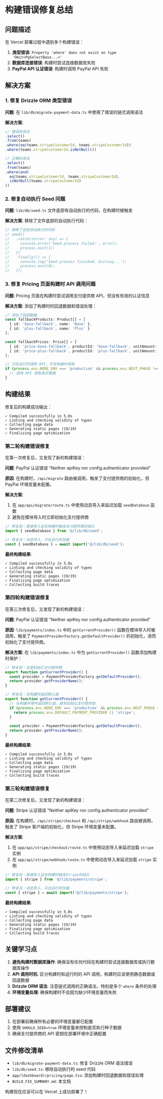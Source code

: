 # 构建错误修复总结

## 问题描述

在 Vercel 部署过程中遇到多个构建错误：

1. **类型错误**: `Property 'where' does not exist on type 'Omit<PgSelectBase...>'`
2. **数据库连接错误**: 构建时尝试连接数据库失败
3. **PayPal API 认证错误**: 构建时调用 PayPal API 失败

## 解决方案

### 1. 修复 Drizzle ORM 类型错误

**问题**: 在 `lib/db/migrate-payment-data.ts` 中使用了错误的链式调用语法

**解决方案**: 
```typescript
// 错误的语法
.select()
.from(teams)
.where(eq(teams.stripeCustomerId, teams.stripeCustomerId))
.where(teams.stripeCustomerId.isNotNull())

// 正确的语法
.select()
.from(teams)
.where(and(
  eq(teams.stripeCustomerId, teams.stripeCustomerId),
  isNotNull(teams.stripeCustomerId)
))
```

### 2. 修复自动执行 Seed 问题

**问题**: `lib/db/seed.ts` 文件底部有自动执行的代码，在构建时被触发

**解决方案**: 移除了文件底部的自动执行代码：
```typescript
// 移除了这些自动执行的代码
// seed()
//   .catch((error: any) => {
//     console.error('Seed process failed:', error);
//     process.exit(1);
//   })
//   .finally(() => {
//     console.log('Seed process finished. Exiting...');
//     process.exit(0);
//   });
```

### 3. 修复 Pricing 页面构建时 API 调用问题

**问题**: Pricing 页面在构建时尝试调用支付提供商 API，但没有有效的认证信息

**解决方案**: 添加了构建时的回退数据和错误处理：
```typescript
// 添加了回退数据
const fallbackProducts: Product[] = [
  { id: 'base-fallback', name: 'Base' },
  { id: 'plus-fallback', name: 'Plus' }
];

const fallbackPrices: Price[] = [
  { id: 'price-base-fallback', productId: 'base-fallback', unitAmount: 800, currency: 'usd', interval: 'month', trialPeriodDays: 7 },
  { id: 'price-plus-fallback', productId: 'plus-fallback', unitAmount: 1200, currency: 'usd', interval: 'month', trialPeriodDays: 7 }
];

// 只在运行时调用 API，不在构建时调用
if (process.env.NODE_ENV === 'production' && process.env.NEXT_PHASE !== 'phase-production-build') {
  // 调用 API 获取真实数据
}
```

## 构建结果

修复后的构建成功输出：
```
✓ Compiled successfully in 5.0s
✓ Linting and checking validity of types
✓ Collecting page data
✓ Generating static pages (19/19)
✓ Finalizing page optimization
```

### 第二轮构建错误修复

在第一次修复后，又发现了新的构建错误：

**问题**: PayPal 认证错误 "Neither apiKey nor config.authenticator provided"

**原因**: 在构建时，`/api/migrate` 路由被调用，触发了支付提供商的初始化，但 PayPal 环境变量未配置。

**解决方案**: 
1. 在 `app/api/migrate/route.ts` 中使用动态导入来延迟加载 `seedDatabase` 函数
2. 避免在模块导入时立即初始化支付提供商

```typescript
// 修复前：直接导入会在构建时触发支付提供商初始化
import { seedDatabase } from '@/lib/db/seed';

// 修复后：动态导入，只在运行时加载
const { seedDatabase } = await import('@/lib/db/seed');
```

**最终构建结果**:
```
✓ Compiled successfully in 5.0s
✓ Linting and checking validity of types
✓ Collecting page data
✓ Generating static pages (19/19)
✓ Finalizing page optimization
✓ Collecting build traces
```

### 第四轮构建错误修复

在第三次修复后，又发现了新的构建错误：

**问题**: PayPal 认证错误 "Neither apiKey nor config.authenticator provided"

**原因**: `lib/payments/index.ts` 中的 `getCurrentProvider()` 函数在模块导入时被调用，触发了 `PaymentProviderFactory.getDefaultProvider()` 的初始化，进而初始化了支付提供商。

**解决方案**: 
在 `lib/payments/index.ts` 中为 `getCurrentProvider()` 函数添加构建时保护：

```typescript
// 修复前：总是初始化支付提供商
export function getCurrentProvider() {
  const provider = PaymentProviderFactory.getDefaultProvider();
  return provider.getProviderName();
}

// 修复后：在构建时返回默认值
export function getCurrentProvider() {
  // 在构建环境中返回默认值，避免初始化支付提供商
  if (process.env.NODE_ENV === 'production' && process.env.NEXT_PHASE === 'phase-production-build') {
    return process.env.DEFAULT_PAYMENT_PROVIDER || 'stripe';
  }
  
  const provider = PaymentProviderFactory.getDefaultProvider();
  return provider.getProviderName();
}
```

**最终构建结果**:
```
✓ Compiled successfully in 5.0s
✓ Linting and checking validity of types
✓ Collecting page data
✓ Generating static pages (19/19)
✓ Finalizing page optimization
✓ Collecting build traces
```

### 第三轮构建错误修复

在第二次修复后，又发现了新的构建错误：

**问题**: Stripe 认证错误 "Neither apiKey nor config.authenticator provided"

**原因**: 在构建时，`/api/stripe/checkout` 和 `/api/stripe/webhook` 路由被调用，触发了 Stripe 客户端的初始化，但 Stripe 环境变量未配置。

**解决方案**: 
1. 在 `app/api/stripe/checkout/route.ts` 中使用动态导入来延迟加载 `stripe` 实例
2. 在 `app/api/stripe/webhook/route.ts` 中使用动态导入来延迟加载 `stripe` 实例

```typescript
// 修复前：直接导入会在构建时触发Stripe初始化
import { stripe } from '@/lib/payments/stripe';

// 修复后：动态导入，只在运行时加载
const { stripe } = await import('@/lib/payments/stripe');
```

**最终构建结果**:
```
✓ Compiled successfully in 5.0s
✓ Linting and checking validity of types
✓ Collecting page data
✓ Generating static pages (19/19)
✓ Finalizing page optimization
✓ Collecting build traces
```

## 关键学习点

1. **避免构建时数据库操作**: 确保没有任何代码在构建时尝试连接数据库或执行数据库操作
2. **API 调用时机**: 区分构建时和运行时的 API 调用，构建时应该使用静态数据或回退数据
3. **Drizzle ORM 语法**: 注意链式调用的正确语法，特别是多个 `where` 条件的处理
4. **环境变量处理**: 确保构建时不会因为缺少环境变量而失败

## 部署建议

1. 在部署前确保所有必要的环境变量都已配置
2. 使用 `SHOULD_SEED=true` 环境变量来控制是否执行种子数据
3. 确保支付提供商的 API 密钥在部署环境中正确配置

## 文件修改清单

- `lib/db/migrate-payment-data.ts`: 修复 Drizzle ORM 语法错误
- `lib/db/seed.ts`: 移除自动执行的 seed 代码
- `app/(dashboard)/pricing/page.tsx`: 添加构建时回退数据和错误处理
- `BUILD_FIX_SUMMARY.md`: 本文档

构建现在应该可以在 Vercel 上成功部署了！
